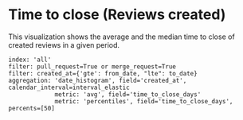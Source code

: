 # Time to close (Reviews created)

This visualization shows the average and the median time to close of created reviews in a given period.

```
index: 'all'
filter: pull_request=True or merge_request=True
filter: created_at={'gte': from_date, "lte": to_date}
aggregation: 'date_histogram', field='created_at', calendar_interval=interval_elastic
             metric: 'avg', field='time_to_close_days'
             metric: 'percentiles', field='time_to_close_days', percents=[50]
```
